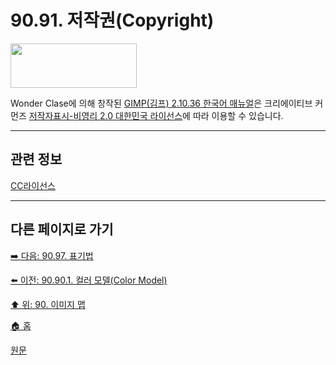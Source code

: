 # 90.91. 저작권(Copyright)

<img width="202" height="71" src="https://github.com/user-attachments/assets/057dc8a5-4d33-4d54-8543-bfaa8a9241fd" />

Wonder Clase에 의해 창작된 [GIMP(김프) 2.10.36 한국어 매뉴얼](https://wonderclase.github.io/gimp/2.10.36_ko/00-home.html)은 크리에이티브 커먼즈 [저작자표시-비영리 2.0 대한민국 라이선스](https://creativecommons.org/licenses/by/2.0/kr/)에 따라 이용할 수 있습니다.

***

## 관련 정보

[CC라이선스](https://ccl.cckorea.org/)

***

## 다른 페이지로 가기

[➡️ 다음: 90.97. 표기법](./90-97-notations.md)

[⬅️ 이전: 90.90.1. 컬러 모델(Color Model)](./90-90-01-color_model.md)

[⬆️ 위: 90. 이미지 맵](./90-00-image-map.md)

[🏠 홈](./00-home.md)

[원문]()
